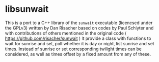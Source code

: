 # libsunwait

This is a port to a C++ library of the ``sunwait`` executable (licencsed under
the GPLv3) written by Dan Risacher based on codes by Paul Schlyter and
with contributions of others mentioned in the original code 
( https://github.com/risacher/sunwait )
It provide a class with functions to wait for sunrise and set, poll whether
it is day or night, list sunrise and set times. Instead of sunrise or set
corresponding twilight times can be considered, as well as times offset 
by a fixed amount from any of these.